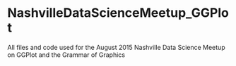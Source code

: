 # NashvilleDataScienceMeetup_GGPlot
All files and code used for the August 2015 Nashville Data Science Meetup on GGPlot and the Grammar of Graphics
